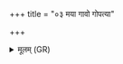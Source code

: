 +++
title = "०३ मया गावो गोपत्या"

+++
<details><summary>मूलम् (GR)</summary>

मया गावो गोपत्या सचध्वम्  
अयं वो गोष्ठ इह पोषयाति ।  
रायस्पोषेण बहुला भवन्तीर्  
जीवा जीवन्तीर् उप वः सदेम ॥
</details>